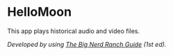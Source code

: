 # HelloMoon

This app plays historical audio and video files.

*Developed by using [The Big Nerd Ranch Guide](https://www.bignerdranch.com/we-write/android-programming/) (1st ed).*
